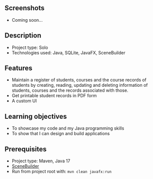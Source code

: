 ## Screenshots
- Coming soon...

## Description
- Project type: Solo
- Technologies used: Java, SQLite, JavaFX, SceneBuilder

## Features
- Maintain a register of students, courses and the course records of students by creating, reading, updating and deleting information of students, courses and the records associated with those.
- Get printable student records in PDF form
- A custom UI

## Learning objectives
- To showcase my code and my Java programming skills
- To show that I can design and build applications

## Prerequisites
- Project type: Maven, Java 17
- <a href="https://gluonhq.com/products/scene-builder/">SceneBuilder</a>
- Run from project root with: ``mvn clean javafx:run``
